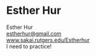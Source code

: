 Esther Hur
==========

Esther Hur  
estherhur@gmail.com  
www.sakai.rutgers.edu/Estherhur  
I need to practice!
